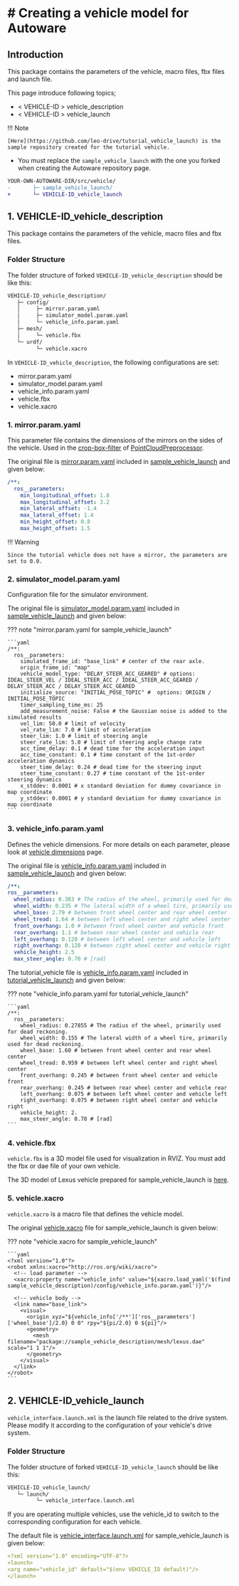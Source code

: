 # # Creating a vehicle model for Autoware

## Introduction

This package contains the parameters of the vehicle, macro files, fbx files and launch file.

This page introduce following topics;

- < VEHICLE-ID > vehicle_description
- < VEHICLE-ID > vehicle_launch

!!! Note

    [Here](https://github.com/leo-drive/tutorial_vehicle_launch) is the sample repository created for the tutorial vehicle.

- You must replace the `sample_vehicle_launch` with the one you forked when creating the Autoware repository page.

```diff
YOUR-OWN-AUTOWARE-DIR/src/vehicle/
-       ├─ sample_vehicle_launch/
+       └─ VEHICLE-ID_vehicle_launch
```

## 1. VEHICLE-ID_vehicle_description

This package contains the parameters of the vehicle, macro files and fbx files.

### Folder Structure

The folder structure of forked `VEHICLE-ID_vehicle_description` should be like this:

```diff
VEHICLE-ID_vehicle_description/
   ├─ config/
   │     ├─ mirror.param.yaml
   │     ├─ simulator_model.param.yaml
   │     └─ vehicle_info.param.yaml
   ├─ mesh/
   │     └─ vehicle.fbx
   └─ urdf/
         └─ vehicle.xacro
```

In `VEHICLE-ID_vehicle_description`, the following configurations are set:

- mirror.param.yaml
- simulator_model.param.yaml
- vehicle_info.param.yaml
- vehicle.fbx
- vehicle.xacro

### 1. mirror.param.yaml

This parameter file contains the dimensions of the mirrors on the sides of the vehicle.
Used in the [crop-box-filter](https://autowarefoundation.github.io/autoware.universe/main/sensing/pointcloud_preprocessor/docs/crop-box-filter/) of
[PointCloudPreprocessor](https://autowarefoundation.github.io/autoware-documentation/main/design/autoware-architecture/sensing/data-types/point-cloud/).

The original file is [mirror.param.yaml](https://github.com/autowarefoundation/sample_vehicle_launch/blob/main/sample_vehicle_description/config/mirror.param.yaml)
included in [sample_vehicle_launch](https://github.com/autowarefoundation/sample_vehicle_launch/tree/main) and given below:

```yaml
/**:
  ros__parameters:
    min_longitudinal_offset: 1.8
    max_longitudinal_offset: 3.2
    min_lateral_offset: -1.4
    max_lateral_offset: 1.4
    min_height_offset: 0.8
    max_height_offset: 1.5
```

!!! Warning

    Since the tutorial vehicle does not have a mirror, the parameters are set to 0.0.

### 2. simulator_model.param.yaml

Configuration file for the simulator environment.

The original file is [simulator_model.param.yaml](https://github.com/autowarefoundation/sample_vehicle_launch/blob/main/sample_vehicle_description/config/simulator_model.param.yaml)
included in [sample_vehicle_launch](https://github.com/autowarefoundation/sample_vehicle_launch/tree/main) and given below:

??? note "mirror.param.yaml for sample_vehicle_launch"

    ```yaml
    /**:
      ros__parameters:
        simulated_frame_id: "base_link" # center of the rear axle.
        origin_frame_id: "map"
        vehicle_model_type: "DELAY_STEER_ACC_GEARED" # options: IDEAL_STEER_VEL / IDEAL_STEER_ACC / IDEAL_STEER_ACC_GEARED / DELAY_STEER_ACC / DELAY_STEER_ACC_GEARED
        initialize_source: "INITIAL_POSE_TOPIC" #  options: ORIGIN / INITIAL_POSE_TOPIC
        timer_sampling_time_ms: 25
        add_measurement_noise: False # the Gaussian noise is added to the simulated results
        vel_lim: 50.0 # limit of velocity
        vel_rate_lim: 7.0 # limit of acceleration
        steer_lim: 1.0 # limit of steering angle
        steer_rate_lim: 5.0 # limit of steering angle change rate
        acc_time_delay: 0.1 # dead time for the acceleration input
        acc_time_constant: 0.1 # time constant of the 1st-order acceleration dynamics
        steer_time_delay: 0.24 # dead time for the steering input
        steer_time_constant: 0.27 # time constant of the 1st-order steering dynamics
        x_stddev: 0.0001 # x standard deviation for dummy covariance in map coordinate
        y_stddev: 0.0001 # y standard deviation for dummy covariance in map coordinate
    ```

### 3. vehicle_info.param.yaml

Defines the vehicle dimensions.
For more details on each parameter,
please look at [vehicle dimensions](https://autowarefoundation.github.io/autoware-documentation/main/design/autoware-interfaces/components/vehicle-dimensions/) page.

The original file is [vehicle_info.param.yaml](https://github.com/autowarefoundation/sample_vehicle_launch/blob/main/sample_vehicle_description/config/vehicle_info.param.yaml)
included in [sample_vehicle_launch](https://github.com/autowarefoundation/sample_vehicle_launch/tree/main) and given below:

```yaml
/**:
ros__parameters:
  wheel_radius: 0.383 # The radius of the wheel, primarily used for dead reckoning.
  wheel_width: 0.235 # The lateral width of a wheel tire, primarily used for dead reckoning.
  wheel_base: 2.79 # between front wheel center and rear wheel center
  wheel_tread: 1.64 # between left wheel center and right wheel center
  front_overhang: 1.0 # between front wheel center and vehicle front
  rear_overhang: 1.1 # between rear wheel center and vehicle rear
  left_overhang: 0.128 # between left wheel center and vehicle left
  right_overhang: 0.128 # between right wheel center and vehicle right
  vehicle_height: 2.5
  max_steer_angle: 0.70 # [rad]
```

The tutorial_vehicle file is [vehicle_info.param.yaml](https://github.com/leo-drive/tutorial_vehicle_launch/blob/main/tutorial_vehicle_description/config/vehicle_info.param.yaml)
included in [tutorial_vehicle_launch](https://github.com/leo-drive/tutorial_vehicle_launch/tree/main) and given below:

??? note "vehicle_info.param.yaml for tutorial_vehicle_launch"

    ```yaml
    /**:
      ros__parameters:
        wheel_radius: 0.27855 # The radius of the wheel, primarily used for dead reckoning.
        wheel_width: 0.155 # The lateral width of a wheel tire, primarily used for dead reckoning.
        wheel_base: 1.60 # between front wheel center and rear wheel center
        wheel_tread: 0.959 # between left wheel center and right wheel center
        front_overhang: 0.245 # between front wheel center and vehicle front
        rear_overhang: 0.245 # between rear wheel center and vehicle rear
        left_overhang: 0.075 # between left wheel center and vehicle left
        right_overhang: 0.075 # between right wheel center and vehicle right
        vehicle_height: 2.
        max_steer_angle: 0.70 # [rad]
    ```

### 4. vehicle.fbx

`vehicle.fbx` is a 3D model file used for visualization in RVIZ.
You must add the fbx or dae file of your own vehicle.

The 3D model of Lexus vehicle prepared for sample_vehicle_launch is [here](https://github.com/autowarefoundation/sample_vehicle_launch/tree/main/sample_vehicle_description/mesh).

### 5. vehicle.xacro

`vehicle.xacro` is a macro file that defines the vehicle model.

The original [vehicle.xacro](https://github.com/autowarefoundation/sample_vehicle_launch/blob/main/sample_vehicle_description/urdf/vehicle.xacro) file for sample_vehicle_launch is given below:

??? note "vehicle.xacro for sample_vehicle_launch"

    ```yaml
    <?xml version="1.0"?>
    <robot xmlns:xacro="http://ros.org/wiki/xacro">
      <!-- load parameter -->
      <xacro:property name="vehicle_info" value="${xacro.load_yaml('$(find sample_vehicle_description)/config/vehicle_info.param.yaml')}"/>

      <!-- vehicle body -->
      <link name="base_link">
        <visual>
          <origin xyz="${vehicle_info['/**']['ros__parameters']['wheel_base']/2.0} 0 0" rpy="${pi/2.0} 0 ${pi}"/>
          <geometry>
            <mesh filename="package://sample_vehicle_description/mesh/lexus.dae" scale="1 1 1"/>
          </geometry>
        </visual>
      </link>
    </robot>
    ```

## 2. VEHICLE-ID_vehicle_launch

`vehicle_interface.launch.xml` is the launch file related to the drive system. Please modify it according
to the configuration of your vehicle's drive system.

### Folder Structure

The folder structure of forked `VEHICLE-ID_vehicle_launch` should be like this:

```diff
VEHICLE-ID_vehicle_launch/
   └─ launch/
         └─ vehicle_interface.launch.xml
```

If you are operating multiple vehicles, use the vehicle_id to switch to the corresponding configuration for each vehicle.

The default file is [vehicle_interface.launch.xml](https://github.com/autowarefoundation/sample_vehicle_launch/blob/main/sample_vehicle_launch/launch/vehicle_interface.launch.xml) for sample_vehicle_launch is given below:

```yaml
<?xml version="1.0" encoding="UTF-8"?>
<launch>
<arg name="vehicle_id" default="$(env VEHICLE_ID default)"/>
</launch>
```
